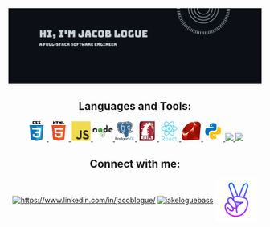 <img src="assets/images/Github%20Banner.gif">


<h2 align="center">Languages and Tools:</h3>
<p align="center"> <a href="https://www.w3schools.com/css/" target="_blank" rel="noreferrer"> <img src="https://raw.githubusercontent.com/devicons/devicon/master/icons/css3/css3-original-wordmark.svg" alt="css3" width="40" height="40"/> </a> <a href="https://www.w3.org/html/" target="_blank" rel="noreferrer"> <img src="https://raw.githubusercontent.com/devicons/devicon/master/icons/html5/html5-original-wordmark.svg" alt="html5" width="40" height="40"/> </a> <a href="https://developer.mozilla.org/en-US/docs/Web/JavaScript" target="_blank" rel="noreferrer"> <img src="https://raw.githubusercontent.com/devicons/devicon/master/icons/javascript/javascript-original.svg" alt="javascript" width="40" height="40"/> </a> <a href="https://nodejs.org" target="_blank" rel="noreferrer"> <img src="https://raw.githubusercontent.com/devicons/devicon/master/icons/nodejs/nodejs-original-wordmark.svg" alt="nodejs" width="40" height="40"/> </a> <a href="https://www.postgresql.org" target="_blank" rel="noreferrer"> <img src="https://raw.githubusercontent.com/devicons/devicon/master/icons/postgresql/postgresql-original-wordmark.svg" alt="postgresql" width="40" height="40"/> </a> <a href="https://rubyonrails.org" target="_blank" rel="noreferrer"> <img src="https://raw.githubusercontent.com/devicons/devicon/master/icons/rails/rails-original-wordmark.svg" alt="rails" width="40" height="40"/> </a> <a href="https://reactjs.org/" target="_blank" rel="noreferrer"> <img src="https://raw.githubusercontent.com/devicons/devicon/master/icons/react/react-original-wordmark.svg" alt="react" width="40" height="40"/> </a> <a href="https://www.ruby-lang.org/en/" target="_blank" rel="noreferrer"> <img src="https://raw.githubusercontent.com/devicons/devicon/master/icons/ruby/ruby-original.svg" alt="ruby" width="40" height="40"/> </a> <a href="https://www.python.org/" target="_blank" rel="noreferrer"> <img src='assets/icons/icons8-python-40.svg' width="40" height="40"> </a><a href="https://learn.microsoft.com/en-us/dotnet/csharp/" target="_blank" rel="noreferrer"><img src="https://cdn.jsdelivr.net/gh/devicons/devicon@latest/icons/csharp/csharp-original.svg" width="40" /> </a>
  <a href="https://dotnet.microsoft.com/en-us/download" target="_blank" rel="noreferrer">
            <img src="https://cdn.jsdelivr.net/gh/devicons/devicon@latest/icons/dotnetcore/dotnetcore-original.svg" width="40"/>
           </a>
</p>

<h2 align="center">Connect with me:</h3>
<p align="center">
<a href="https://www.linkedin.com/in/jacoblogue/" target="blank"><img align="center" src="https://raw.githubusercontent.com/rahuldkjain/github-profile-readme-generator/master/src/images/icons/Social/linked-in-alt.svg" alt="https://www.linkedin.com/in/jacoblogue/" height="30" width="40" /></a>
<a href="https://instagram.com/jakeloguebass" target="blank"><img align="center" src="https://raw.githubusercontent.com/rahuldkjain/github-profile-readme-generator/master/src/images/icons/Social/instagram.svg" alt="jakeloguebass" height="30" width="40" /></a>
<a href="https://angel.co/u/jacob-logue"><img align="center" src="assets/icons/icons8-angellist.svg" alt="angel.co/u/jacob-logue" /></a>
</p>

<!-- 
<p><img align="center" src="https://github-readme-stats.vercel.app/api/top-langs?username=jacoblogue&show_icons=true&theme=dark&locale=en&layout=compact" alt="Jacob Logue" /></p> -->

